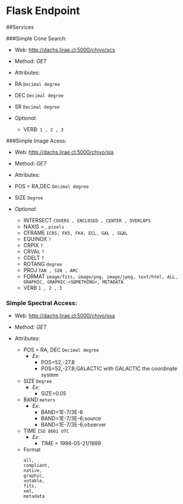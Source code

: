 # Flask Endpoint

##Services

###Simple Cone Search:
* Web: http://dachs.lirae.cl:5000/chivo/scs

* Method: *GET*

* Attributes:
 * RA `Decimal degree`
 * DEC `Decimal degree`
 * SR `Decimal degree`
 * *Optional*:
   * VERB: `1 , 2 , 3`


###Simple Image Acess:
* Web: http://dachs.lirae.cl:5000/chivo/sia

* Method: *GET*

* Attributes: 
 * POS = RA,DEC `Decimal degree`
 * SIZE `Degree`
 * *Optional*:
	* INTERSECT `COVERS , ENCLOSED , CENTER , OVERLAPS`
	* NAXIS = <width>,<height> `pixels`
	* CFRAME `ICRS, FK5, FK4, ECL, GAL , SGAL`
	* EQUINOX `?`
	* CRPIX `?`
	* CRVAL `?`
	* CDELT `?`
	* ROTANG `degree`
	* PROJ `TAN , SIN , ARC`
	* FORMAT `image/fits, image/png, image/jpeg, text/html, ALL, GRAPHIC, GRAPHIC-<SOMETHING>, METADATA`
	* VERB `1 , 2 , 3`

### Simple Spectral Access:
* Web: http://dachs.lirae.cl:5000/chivo/ssa

* Method: *GET*

* Attributes:
	* POS = RA, DEC `Decimal degree`
		* *Ex*: 
			* POS=52,-27.8 
			* POS=52,-27.8;GALACTIC with GALACTIC the coordinate system 
	* SIZE `Degree`
		* *Ex*: 
			* SIZE=0.05
	* BAND `meters`
	 	* *Ex*: 
	 		* BAND=1E-7/3E-6
	 		* BAND=1E-7/3E-6;source 
	 		* BAND=1E-7/3E-6;observer
	* TIME `ISO 8601 UTC`
		* *Ex*: 
			* TIME = 1998-05-21/1999
	* Format 
		```
		all,
		compliant,
		native,
		graphic,
		votable,
		fits,
		xml,
		metadata
		```
		




